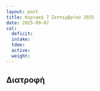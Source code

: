 ```yaml
---
layout: post
title: Κυριακή 7 Σεπτεμβρίου 2025
date: 2025-09-07
cal:
  deficit: 
  intake: 
  tdee: 
  active: 
  weight: 
---
```


## Διατροφή


<br>

<!--- 
![pic](/pics/2025-09-06/yogurt.jpg)<br>
-->
